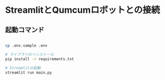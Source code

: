 # StreamlitとQumcumロボットとの接続

## 起動コマンド

```bash

cp .env.sample .env

# ライブラリのインストール
pip install -r requirements.txt

# Streamlitの起動
streamlit run main.py

```
